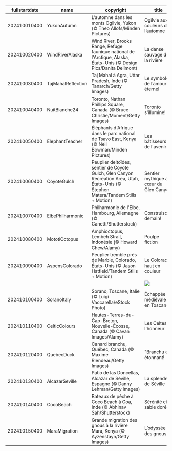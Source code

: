 |fullstartdate|name|copyright|title|image|
|--|--|--|--|--|
202410010400|YukonAutumn|L’automne dans les monts Ogilvie, Yukon (© Theo Allofs/Minden Pictures)|Ogilvie aux couleurs de l’automne|![](/fr-CA/2024/10/202410010400YukonAutumn.jpg)|
202410020400|WindRiverAlaska|Wind River, Brooks Range, Refuge faunique national de l'Arctique, Alaska, États-Unis (© Design Pics/Danita Delimont)|La danse sauvage de la rivière|![](/fr-CA/2024/10/202410020400WindRiverAlaska.jpg)|
202410030400|TajMahalReflection|Taj Mahal à Agra, Uttar Pradesh, Inde (© Tanarch/Getty Images)|Le symbole de l’amour éternel|![](/fr-CA/2024/10/202410030400TajMahalReflection.jpg)|
202410040400|NuitBlanche24|Toronto, Nathan Phillips Square, Canada (© Bruce Christie/Moment/Getty Images)|Toronto s'illumine!|![](/fr-CA/2024/10/202410040400NuitBlanche24.jpg)|
202410050400|ElephantTeacher|Éléphants d'Afrique dans le parc national de Tsavo East, Kenya (© Neil Bowman/Minden Pictures)|Les bâtisseurs de l'avenir|![](/fr-CA/2024/10/202410050400ElephantTeacher.jpg)|
202410060400|CoyoteGulch|Peuplier deltoïdes, sentier de Coyote Gulch, Glen Canyon Recreation Area, Utah, États-Unis (© Stephen Matera/Tandem Stills + Motion)|Sentier mythique au cœur du Glen Canyon|![](/fr-CA/2024/10/202410060400CoyoteGulch.jpg)|
202410070400|ElbePhilharmonic|Philharmonie de l'Elbe, Hambourg, Allemagne (© Canetti/Shutterstock)|Construisons demain!|![](/fr-CA/2024/10/202410070400ElbePhilharmonic.jpg)|
202410080400|MototiOctopus|Amphioctopus, Lembeh Strait, Indonésie (© Howard Chew/Alamy)|Poulpe fiction|![](/fr-CA/2024/10/202410080400MototiOctopus.jpg)|
202410090400|AspensColorado|Peuplier tremble près de Marble, Colorado, États-Unis (© Jason Hatfield/Tandem Stills + Motion)|Le Colorado haut en couleur|![](/fr-CA/2024/10/202410090400AspensColorado.jpg)|
||||![](/fr-CA/2024/10/.jpg)|
202410100400|SoranoItaly|Sorano, Toscane, Italie (© Luigi Vaccarella/eStock Photo)|Échappée médiévale en Toscane|![](/fr-CA/2024/10/202410100400SoranoItaly.jpg)|
202410110400|CelticColours|Hautes-Terres-du-Cap-Breton, Nouvelle-Écosse, Canada (© Cavan Images/Alamy)|Les Celtes à l'honneur|![](/fr-CA/2024/10/202410110400CelticColours.jpg)|
202410120400|QuebecDuck|Canard branchu, Québec, Canada (© Maxime Riendeau/Getty Images)|"Branchu et étonnant!|![](/fr-CA/2024/10/202410120400QuebecDuck.jpg)|
202410130400|AlcazarSeville|Patio de las Doncellas, Alcazar de Séville, Espagne (© Danny Lehman/Getty Images)|La splendeur de Séville|![](/fr-CA/2024/10/202410130400AlcazarSeville.jpg)|
202410140400|CocoBeach|Bateaux de pêche à Coco Beach à Goa, Inde (© Abhinav Sah/Shutterstock)|Sérénité et sable doré|![](/fr-CA/2024/10/202410140400CocoBeach.jpg)|
202410150400|MaraMigration|Grande migration des gnous à la rivière Mara, Kenya (© Ayzenstayn/Getty Images)|L’odyssée des gnous|![](/fr-CA/2024/10/202410150400MaraMigration.jpg)|

